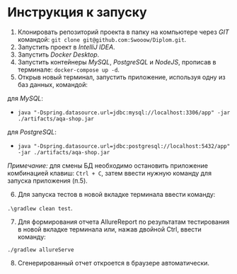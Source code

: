 # Инструкция к запуску 
1. Клонировать репозиторий проекта в папку на компьютере через _GIT_ командой:
`git clone git@github.com:Swooow/Diplom.git`.
2. Запустить проект в _IntelliJ IDEA_.
3. Запустить _Docker Desktop_.
4. Запустить контейнеры _MySQL_, _PostgreSQL_ и _NodeJS_, прописав в терминале:
`docker-compose up -d`.
5. Открыв новый терминал, запустить приложение, используя одну из баз данных, командой:

для _MySQL_:
- `java "-Dspring.datasource.url=jdbc:mysql://localhost:3306/app" -jar ./artifacts/aqa-shop.jar`

для _PostgreSQL_:
- `java "-Dspring.datasource.url=jdbc:postgresql://localhost:5432/app" -jar ./artifacts/aqa-shop.jar`

*Примечание:* для смены БД необходимо остановить приложение комбинацией клавиш: `Ctrl + C`, затем ввести нужную команду для запуска приложения (п.5).

6. Для запуска тестов в новой вкладке терминала ввести команду: 

`.\gradlew clean test`.

7. Для формирования отчета AllureReport по результатам тестирования в новой вкладке терминала или, нажав двойной Ctrl, ввести команду:

`./gradlew allureServe`

8. Сгенерированный отчет откроется в браузере автоматически. 
